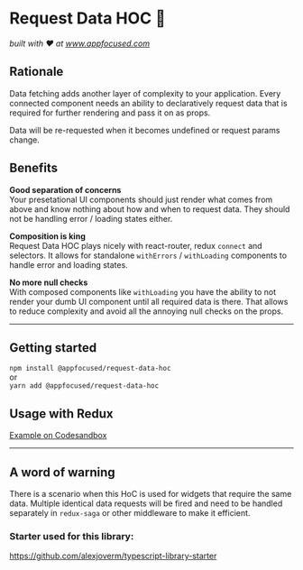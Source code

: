 # Request Data HOC 🏹
_built with ❤️ at www.appfocused.com_

## Rationale

Data fetching adds another layer of complexity to your application. Every connected component needs an ability to declaratively request data that is required for further rendering and pass it on as props.

Data will be re-requested when it becomes undefined or request params change.

## Benefits

**Good separation of concerns**  
Your presetational UI components should just render what comes from above and know nothing about how and when to request data. They should not be handling error / loading states either.

**Composition is king**  
Request Data HOC plays nicely with react-router, redux `connect` and selectors. It allows for standalone `withErrors` / `withLoading` components to handle error and loading states.

**No more null checks**  
With composed components like `withLoading` you have the ability to not render your dumb UI component until all required data is there. That allows to reduce complexity and avoid all the annoying null checks on the props.

---

## Getting started

`npm install @appfocused/request-data-hoc`  
or  
`yarn add @appfocused/request-data-hoc`

## Usage with Redux

[Example on Codesandbox](https://codesandbox.io/s/p7r4vy5xlq)

---

## A word of warning

There is a scenario when this HoC is used for widgets that require the same data. Multiple identical data requests will be fired and need to be handled separately in `redux-saga` or other middleware to make it efficient.

### Starter used for this library:

https://github.com/alexjoverm/typescript-library-starter
